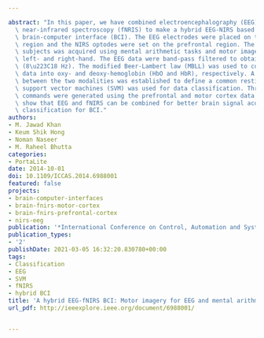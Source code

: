 ---
abstract: "In this paper, we have combined electroencephalography (EEG) and functional\
  \ near-infrared spectroscopy (fNRIS) to make a hybrid EEG-NIRS based system for\
  \ brain-computer interface (BCI). The EEG electrodes were placed on the motor cortex\
  \ region and the NIRS optodes were set on the prefrontal region. The data of four\
  \ subjects was acquired using mental arithmetic tasks and motor imageries of the\
  \ left- and right-hand. The EEG data were band-pass filtered to obtain the activity\
  \ (8\u223C18 Hz). The modified Beer-Lambert law (MBLL) was used to convert the fNIRS\
  \ data into oxy- and deoxy-hemoglobin (HbO and HbR), respectively. A common threshold\
  \ between the two modalities was established to define a common resting state. The\
  \ support vector machines (SVM) was used for data classification. Three control\
  \ commands were generated using the prefrontal and motor cortex data. The results\
  \ show that EEG and fNIRS can be combined for better brain signal acquisition and\
  \ classification for BCI."
authors:
- M. Jawad Khan
- Keum Shik Hong
- Noman Naseer
- M. Raheel Bhutta
categories:
- PortaLite
date: 2014-10-01
doi: 10.1109/ICCAS.2014.6988001
featured: false
projects:
- brain-computer-interfaces
- brain-fnirs-motor-cortex
- brain-fnirs-prefrontal-cortex
- nirs-eeg
publication: '*International Conference on Control, Automation and Systems*'
publication_types:
- '2'
publishDate: 2021-03-05 16:32:20.830780+00:00
tags:
- Classification
- EEG
- SVM
- fNIRS
- hybrid BCI
title: 'A hybrid EEG-fNIRS BCI: Motor imagery for EEG and mental arithmetic for fNIRS'
url_pdf: http://ieeexplore.ieee.org/document/6988001/

---
